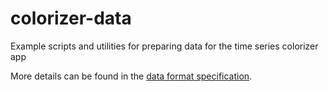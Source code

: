 # colorizer-data
Example scripts and utilities for preparing data for the time series colorizer app

More details can be found in the [data format specification](./documentation/DATA_FORMAT.md).


